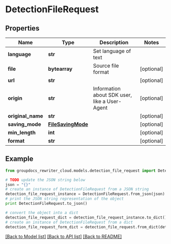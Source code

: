# DetectionFileRequest


## Properties
Name | Type | Description | Notes
------------ | ------------- | ------------- | -------------
**language** | **str** | Set language of text | 
**file** | **bytearray** | Source file format | [optional] 
**url** | **str** |  | [optional] 
**origin** | **str** | Information about SDK user, like a User-Agent | [optional] 
**original_name** | **str** |  | [optional] 
**saving_mode** | [**FileSavingMode**](FileSavingMode.md) |  | [optional] 
**min_length** | **int** |  | [optional] 
**format** | **str** |  | [optional] 

## Example

```python
from groupdocs_rewriter_cloud.models.detection_file_request import DetectionFileRequest

# TODO update the JSON string below
json = "{}"
# create an instance of DetectionFileRequest from a JSON string
detection_file_request_instance = DetectionFileRequest.from_json(json)
# print the JSON string representation of the object
print DetectionFileRequest.to_json()

# convert the object into a dict
detection_file_request_dict = detection_file_request_instance.to_dict()
# create an instance of DetectionFileRequest from a dict
detection_file_request_form_dict = detection_file_request.from_dict(detection_file_request_dict)
```
[[Back to Model list]](../README.md#documentation-for-models) [[Back to API list]](../README.md#documentation-for-api-endpoints) [[Back to README]](../README.md)


